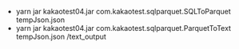 * yarn jar kakaotest04.jar com.kakaotest.sqlparquet.SQLToParquet tempJson.json
* yarn jar kakaotest04.jar com.kakaotest.sqlparquet.ParquetToText tempJson.json /text_output

